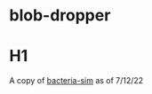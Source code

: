 # blob-dropper
# H1
A copy of [bacteria-sim](https://github.com/Hcaziah/Bacteria-Sim) as of 7/12/22
